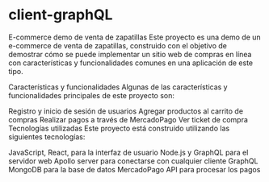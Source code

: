 # client-graphQL

E-commerce demo de venta de zapatillas
Este proyecto es una demo de un e-commerce de venta de zapatillas, construido con el objetivo de demostrar cómo se puede implementar un sitio web de compras en línea con características y funcionalidades comunes en una aplicación de este tipo.

Características y funcionalidades
Algunas de las características y funcionalidades principales de este proyecto son:

Registro y inicio de sesión de usuarios
Agregar productos al carrito de compras
Realizar pagos a través de MercadoPago
Ver ticket de compra
Tecnologías utilizadas
Este proyecto está construido utilizando las siguientes tecnologías:

JavaScript, React, para la interfaz de usuario
Node.js y GraphQL para el servidor web
Apollo server para conectarse con cualquier cliente GraphQL
MongoDB para la base de datos
MercadoPago API para procesar los pagos
